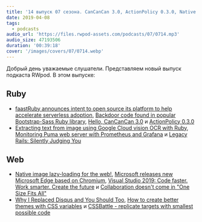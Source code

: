 ```yaml
---
title: '14 выпуск 07 сезона. CanCanCan 3.0, ActionPolicy 0.3.0, Native image lazy-loading for the web, Legacy Rails, CSSBattle и прочее'
date: 2019-04-08
tags:
  - podcasts
audio_url: 'https://files.rwpod-assets.com/podcasts/07/0714.mp3'
audio_size: 47193506
duration: '00:39:18'
cover: '/images/covers/07/0714.webp'
---
```


Добрый день уважаемые слушатели. Представляем новый выпуск подкаста RWpod. В этом выпуске:

## Ruby

- [faastRuby announces intent to open source its platform to help accelerate serverless adoption](https://faastruby.io/blog/faastruby-intends-to-open-source-platform/), [Backdoor code found in popular Bootstrap-Sass Ruby library](https://www.zdnet.com/article/backdoor-code-found-in-popular-bootstrap-sass-ruby-library/), [Hello, CanCanCan 3.0](https://medium.com/@coorasse/hello-cancancan-3-0-d6f444312e6f) и [ActionPolicy 0.3.0](https://github.com/palkan/action_policy/releases/tag/v0.3.0)
- [Extracting text from image using Google Cloud vision OCR with Ruby](https://www.botreetechnologies.com/blog/extracting-text-from-image-using-google-cloud-vision-ocr-with-ruby), [Monitoring Puma web server with Prometheus and Grafana](https://dev.to/amplifr/monitoring-puma-web-server-with-prometheus-and-grafana-5b5o) и [Legacy Rails: Silently Judging You](https://fastruby.io/blog/upgrade-rails/legacy-rails-silently-judging-you.html)

## Web

- [Native image lazy-loading for the web!](https://addyosmani.com/blog/lazy-loading/), [Microsoft releases new Microsoft Edge based on Chromium](https://www.microsoftedgeinsider.com/en-us/), [Visual Studio 2019: Code faster. Work smarter. Create the future](https://devblogs.microsoft.com/visualstudio/visual-studio-2019-code-faster-work-smarter-create-the-future/) и [Collaboration doesn't come in "One Size Fits All"](https://dev.to/lostintangent/collaboration-doesn-t-come-in-one-size-fits-all-33ai)
- [Why I Replaced Disqus and You Should Too](https://victorzhou.com/blog/replacing-disqus/), [How to create better themes with CSS variables](https://blog.logrocket.com/how-to-create-better-themes-with-css-variables-5a3744105c74) и [CSSBattle - replicate targets with smallest possible code](https://cssbattle.dev/)
